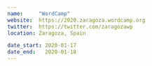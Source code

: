 ```yaml
---
name:     "WordCamp"
website:  https://2020.zaragoza.wordcamp.org
twitter:  https://twitter.com/zaragozawp
location: Zaragoza, Spain

date_start: 2020-01-17
date_end:   2020-01-18
---
```

